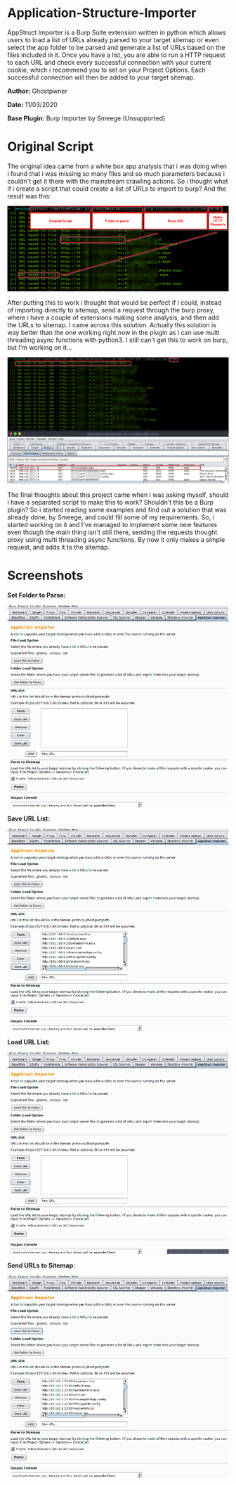 # Application-Structure-Importer
AppStruct Importer is a Burp Suite extension written in python which allows users to load a list of URLs already parsed to your target sitemap or even select the app folder to be parsed and generate a list of URLs based on the files included in it.
Once you have a list, you are able to run a HTTP request to each URL and check every successful connection with your current cookie, which i recommend you to set on your Project Options. Each successful connection will then be added to your target sitemap.

**Author:** Ghostpwner

**Date:** 11/03/2020

**Base Plugin:** Burp Importer by Smeege (Unsupported)

# Original Script
The original idea came from a white box app analysis that i was doing when i found that i was missing so many files and so much parameters because i couldn't get it there with the mainstream crawling actions. So i thought what if i create a script that could create a list of URLs to import to burp? And the result was this:

![AppStruct Importer Tab](https://raw.githubusercontent.com/TheNerdOne9/AppStruct-Importer/master/Screenshots/OriginalLIST.png)

After putting this to work i thought that would be perfect if i could, instead of importing directly to sitemap, send a request through the burp proxy, where i have a couple of extensions making some analysis, and then add the URLs to sitemap. I came across this solution. Actually this solution is way better than the one working right now in the plugin as i can use multi threading async functions with python3. I still can't get this to work on burp, but I'm working on it...

![AppStruct Importer Tab](https://raw.githubusercontent.com/TheNerdOne9/AppStruct-Importer/master/Screenshots/OriginalHTTP.png)

The final thoughts about this project came when i was asking myself, should i have a separated script to make this to work? Shouldn't this be a Burp plugin? So i started reading some examples and find out a solution that was already done, by Smeege, and could fill some of my requirements. So, i started working on it and I've managed to implement some new features even though the main thing isn't still there, sending the requests thought proxy using multi threading async functions. By now it only makes a simple request, and adds it to the sitemap.


# Screenshots
**Set Folder to Parse:**

![AppStruct Importer Tab](https://raw.githubusercontent.com/TheNerdOne9/AppStruct-Importer/master/Screenshots/parseFolder.gif)


**Save URL List:**

![AppStruct Importer Tab](https://raw.githubusercontent.com/TheNerdOne9/AppStruct-Importer/master/Screenshots/saveParser.gif)


**Load URL List:**

![AppStruct Importer Tab](https://raw.githubusercontent.com/TheNerdOne9/AppStruct-Importer/master/Screenshots/loadList.gif)


**Send URLs to Sitemap:**

![AppStruct Importer Tab](https://raw.githubusercontent.com/TheNerdOne9/AppStruct-Importer/master/Screenshots/makeRequests.gif)
